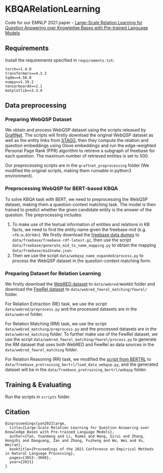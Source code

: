 # KBQARelationLearning

Code for our EMNLP 2021 paper - [Large-Scale Relation Learning for Question Answering over Knowledge Bases with Pre-trained Language Models]()

## Requirements

Install the requirements specified in `requirements.txt`:
```
torch==1.4.0
transformers==4.3.3
tqdm==4.58.0
numpy==1.19.2
tensorboardX==2.1
matplotlib==3.3.4
```

## Data preprocessing

### Preparing WebQSP Dataset

We obtain and process WebQSP dataset using the scripts released by [GraftNet](https://github.com/OceanskySun/GraftNet/tree/master/preprocessing). The scripts will firstly download the original WebQSP dataset as well as the entity links from [STAGG](https://raw.githubusercontent.com/scottyih/STAGG), then they compute the relation and question embeddings using Glove embeddings and run the edge-weighted Personal Page Rank (PPR) algorithm to retrieve a subgraph of freebase for each question. The maximum number of retrieved entities is set to 500.

Our preprocessing scripts are in the `graftnet_preprocessing` folder (We modified the original scripts, making them runnable in python3 environment).

### Preprocessing WebQSP for BERT-based KBQA

To solve KBQA task with BERT, we need to preprocessing the WebQSP dataset, making them a question-context matching task. The model is then trained to predict whether the given candidate entity is the answer of the question. The preprocessing includes:

1. To make use of the textual information of entities and relations in KB facts, we need to find the entity name given the freebase mid (e.g. `<fb:m.03rk0>`). We firstly download the [freebase data dumps](https://developers.google.com/freebase/) to `data/freebase/freebase-rdf-latest.gz`, then use the script `data/freebase/generate_mid_to_name_mapping.py` to obtain the mapping `data/freebase/mid2name.json`.
2. Then we use the script `data/webqsp_name_expanded/process.py` to process the WebQSP dataset in the question-context matching form.

### Preparing Dataset for Relation Learning

We firstly download the [WebRED dataset](https://github.com/google-research-datasets/WebRED) to `data/webred/WebRED` folder and download the [FewRel dataset](http://www.zhuhao.me/fewrel/) to `data/webred_fewrel_matching/fewrel/` folder.

For Relation Extraction (RE) task, we use the script `data/webred/preprocess.py` and the processed datasets are in the `data/webred` folder.

For Relation Matching (RM) task, we use the script `data/webred_matching/preprocess.py` and the processed datasets are in the `data/webred_matching` folder. To further make use of the FewRel dataset, we use the script `data/webred_fewrel_matching/fewrel/process.py` to generate the RM dataset that uses both WebRED and FewRel as data sources in the `data/webred_fewrel_matching` folder.

For Relation Reasoning (RR) task, we modified the [script from BERTRL](https://github.com/zhw12/BERTRL/blob/master/load_data.py) to `data/freebase_pretraining_bertrl/load_data_webqsp.py`, and the generated dataset will be in the `data/freebase_pretraining_bertrl/webqsp` folder.

## Training & Evaluating

Run the scripts in `scripts` folder.

## Citation
```
@inproceedings{yan2021large,
  title={Large-Scale Relation Learning for Question Answering over Knowledge Bases with Pre-trained Language Models},
  author={Yan, Yuanmeng and Li, Rumei and Wang, Sirui and Zhang, Hongzhi and Daoguang, Zan and Zhang, Fuzheng and Wu, Wei and Xu, Weiran},
  booktitle={Proceedings of the 2021 Conference on Empirical Methods in Natural Language Processing},
  pages={3653--3660},
  year={2021}
}
```
